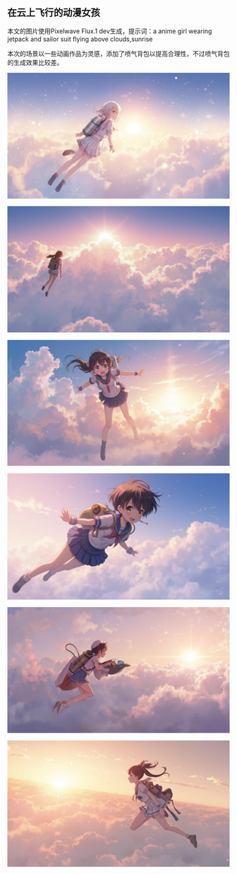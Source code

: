 ## 在云上飞行的动漫女孩

本文的图片使用Pixelwave Flux.1 dev生成，提示词：a anime girl wearing jetpack and sailor suit flying above clouds,sunrise

本次的场景以一些动画作品为灵感，添加了喷气背包以提高合理性，不过喷气背包的生成效果比较差。


![ComfyUI_00002_.jpg](https://github.com/Willian7004/media-blog/blob/main/files/202505/2025050602/ComfyUI_00002_.jpg?raw=true)

![ComfyUI_00003_.jpg](https://github.com/Willian7004/media-blog/blob/main/files/202505/2025050602/ComfyUI_00003_.jpg?raw=true)

![ComfyUI_00007_.jpg](https://github.com/Willian7004/media-blog/blob/main/files/202505/2025050602/ComfyUI_00007_.jpg?raw=true)

![ComfyUI_00009_.jpg](https://github.com/Willian7004/media-blog/blob/main/files/202505/2025050602/ComfyUI_00009_.jpg?raw=true)

![ComfyUI_00011_.jpg](https://github.com/Willian7004/media-blog/blob/main/files/202505/2025050602/ComfyUI_00011_.jpg?raw=true)

![ComfyUI_00012_.jpg](https://github.com/Willian7004/media-blog/blob/main/files/202505/2025050602/ComfyUI_00012_.jpg?raw=true)